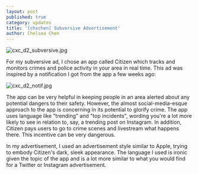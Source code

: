 ```yaml
---
layout: post
published: true
category: updates
title: '[chxchen] Subversive Advertisement'
author: Chelsea Chen
---
```

![cxc_d2_subversive.jpg]({{site.baseurl}}/assets/cxc_d2_subversive.jpg)

For my subversive ad, I chose an app called Citizen which tracks and monitors crimes and police activity in your area in real time. This ad was inspired by a notification I got from the app a few weeks ago:

![cxc_d2_notif.jpg]({{site.baseurl}}/assets/cxc_d2_notif.jpg)

The app can be very helpful in keeping people in an area alerted about any potential dangers to their safety. However, the almost social-media-esque approach to the app is concerning in its potential to glorify crime. The app uses language like "trending" and "top incidents", wording you're a lot more likely to see in relation to, say, a trending post on Instagram. In addition, Citizen pays users to go to crime scenes and livestream what happens there. This incentive can be very dangerous.

In my advertisement, I used an advertisement style similar to Apple, trying to embody Citizen's dark, sleek appearance. The language I used is ironic given the topic of the app and is a lot more similar to what you would find for a Twitter or Instagram advertisement.
